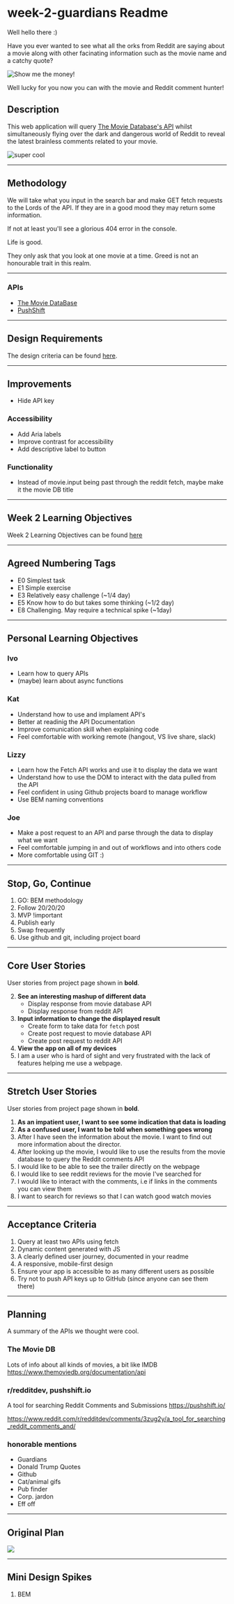 # week-2-guardians Readme

Well hello there :)

Have you ever wanted to see what all the orks from Reddit are saying about a movie along with other facinating information such as the movie name and a catchy quote?

![Show me the money!](https://media1.giphy.com/media/9HQRIttS5C4Za/200.gif?cid=e1bb72ff49ac33ce53f2abf46d9a2c78f64e7baad5ec826d&rid=200.gif)

Well lucky for you now you can with the movie and Reddit comment hunter!

## Description
This web application will query [The Movie Database's API](https://developers.themoviedb.org/3/getting-started/introduction) whilst simultaneously flying over the dark and dangerous world of Reddit to reveal the latest brainless comments related to your movie.

![super cool](https://media3.giphy.com/media/jba8ucWVAhG9VcUkx9/200.gif?cid=e1bb72ff1e6a09e280bf2dcd3ecf9dcd4ab298821ed7cc8d&rid=200.gif)

---

## Methodology
We will take what you input in the search bar and make GET fetch requests to the Lords of the API. If they are in a good mood they may return some information. 

If not at least you'll see a glorious 404 error in the console.

Life is good.

They only ask that you look at one movie at a time. Greed is not an honourable trait in this realm.

---

### APIs
- [The Movie DataBase](https://developers.themoviedb.org/3/getting-started/introduction)
- [PushShift](https://pushshift.io/)

---

## Design Requirements
The design criteria can be found [here](https://github.com/foundersandcoders/coursebook/blob/master/week-2/project.md).

---

## Improvements
* Hide API key 
### Accessibility
* Add Aria labels
* Improve contrast for accessibility 
* Add descriptive label to button

### Functionality
* Instead of movie.input being past through the reddit fetch, maybe make it the movie DB title 

---

## Week 2 Learning Objectives
Week 2 Learning Objectives can be found [here](https://founders-and-coders.gitbook.io/coursebook/week-2/learning-outcomes)

---

## Agreed Numbering Tags

- E0 Simplest task 
- E1 Simple exercise 
- E3 Relatively easy challenge (~1/4 day)
- E5 Know how to do but takes some thinking (~1/2 day)
- E8 Challenging. May require a technical spike (~1day)

---

## Personal Learning Objectives

### Ivo
- Learn how to query APIs
- (maybe) learn about async functions


### Kat
- Understand how to use and implament API's
- Better at readinig the API Documentation
- Improve comunication skill when explaining code
- Feel comfortable with working remote (hangout, VS live share, slack)

### Lizzy
- Learn how the Fetch API works and use it to display the data we want
- Understand how to use the DOM to interact with the data pulled from the API
- Feel confident in using Github projects board to manage workflow
- Use BEM naming conventions

### Joe
- Make a post request to an API and parse through the data to display what we want
- Feel comfortable jumping in and out of workflows and into others code
- More comfortable using GIT :)

---

## Stop, Go, Continue
1. GO: BEM methodology
2. Follow 20/20/20
3. MVP !important 
4. Publish early
5. Swap frequently
6. Use github and git, including project board

---

## Core User Stories
User stories from project page shown in **bold**.

2. **See an interesting mashup of different data**
    - Display response from movie database API
    - Display response from reddit API
3. **Input information to change the displayed result**
    - Create form to take data for ```fetch``` post
    - Create post request to movie database API
    - Create post request to reddit API
5. **View the app on all of my devices**
7. I am a user who is hard of sight and very frustrated with the lack of features helping me use a webpage. 

---

## Stretch User Stories
User stories from project page shown in **bold**.

1. **As an impatient user, I want to see some indication that data is loading**
1. **As a confused user, I want to be told when something goes wrong**
3. After I have seen the information about the movie. I want to find out more information about the director.
4. After looking up the movie, I would like to use the results from the movie database to query the Reddit comments API
5. I would like to be able to see the trailer directly on the webpage
6. I would like to see reddit reviews for the movie I've searched for 
7. I would like to interact with the comments, i.e if links in the comments you can view them 
8. I want to search for reviews so that I can watch good watch movies

---

## Acceptance Criteria
1. Query at least two APIs using fetch
1. Dynamic content generated with JS
1. A clearly defined user journey, documented in your readme
1. A responsive, mobile-first design
1. Ensure your app is accessible to as many different users as possible
1. Try not to push API keys up to GitHub (since anyone can see them there)

---

## Planning
A summary of the APIs we thought were cool.

### The Movie DB 
Lots of info about all kinds of movies, a bit like IMDB
https://www.themoviedb.org/documentation/api

### r/redditdev,  pushshift.io
A tool for searching Reddit Comments and Submissions
https://pushshift.io/

https://www.reddit.com/r/redditdev/comments/3zug2y/a_tool_for_searching_reddit_comments_and/

### honorable mentions
- Guardians 
- Donald Trump Quotes
- Github
- Cat/animal gifs
- Pub finder
- Corp. jardon
- Eff off

---

## Original Plan
![](https://i.imgur.com/iFv1Olc.jpg)

---

## Mini Design Spikes
1. BEM 

